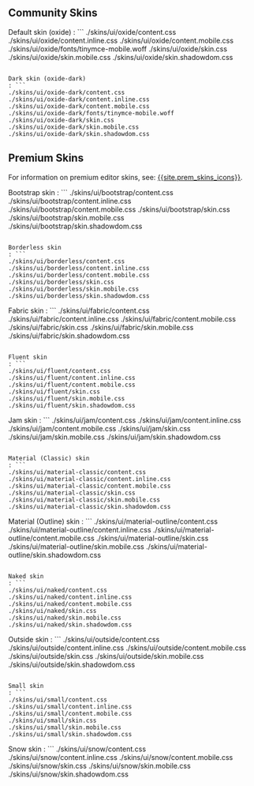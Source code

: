 ## Community Skins

Default skin (oxide)
: ```
./skins/ui/oxide/content.css
./skins/ui/oxide/content.inline.css
./skins/ui/oxide/content.mobile.css
./skins/ui/oxide/fonts/tinymce-mobile.woff
./skins/ui/oxide/skin.css
./skins/ui/oxide/skin.mobile.css
./skins/ui/oxide/skin.shadowdom.css
```

Dark skin (oxide-dark)
: ```
./skins/ui/oxide-dark/content.css
./skins/ui/oxide-dark/content.inline.css
./skins/ui/oxide-dark/content.mobile.css
./skins/ui/oxide-dark/fonts/tinymce-mobile.woff
./skins/ui/oxide-dark/skin.css
./skins/ui/oxide-dark/skin.mobile.css
./skins/ui/oxide-dark/skin.shadowdom.css
```

## Premium Skins

For information on premium editor skins, see: [{{site.prem_skins_icons}}]({{site.baseurl}}/interface/editor-appearance/premium-skins-and-icons/).

Bootstrap skin
: ```
./skins/ui/bootstrap/content.css
./skins/ui/bootstrap/content.inline.css
./skins/ui/bootstrap/content.mobile.css
./skins/ui/bootstrap/skin.css
./skins/ui/bootstrap/skin.mobile.css
./skins/ui/bootstrap/skin.shadowdom.css
```

Borderless skin
: ```
./skins/ui/borderless/content.css
./skins/ui/borderless/content.inline.css
./skins/ui/borderless/content.mobile.css
./skins/ui/borderless/skin.css
./skins/ui/borderless/skin.mobile.css
./skins/ui/borderless/skin.shadowdom.css
```

Fabric skin
: ```
./skins/ui/fabric/content.css
./skins/ui/fabric/content.inline.css
./skins/ui/fabric/content.mobile.css
./skins/ui/fabric/skin.css
./skins/ui/fabric/skin.mobile.css
./skins/ui/fabric/skin.shadowdom.css
```

Fluent skin
: ```
./skins/ui/fluent/content.css
./skins/ui/fluent/content.inline.css
./skins/ui/fluent/content.mobile.css
./skins/ui/fluent/skin.css
./skins/ui/fluent/skin.mobile.css
./skins/ui/fluent/skin.shadowdom.css
```

Jam skin
: ```
./skins/ui/jam/content.css
./skins/ui/jam/content.inline.css
./skins/ui/jam/content.mobile.css
./skins/ui/jam/skin.css
./skins/ui/jam/skin.mobile.css
./skins/ui/jam/skin.shadowdom.css
```

Material (Classic) skin
: ```
./skins/ui/material-classic/content.css
./skins/ui/material-classic/content.inline.css
./skins/ui/material-classic/content.mobile.css
./skins/ui/material-classic/skin.css
./skins/ui/material-classic/skin.mobile.css
./skins/ui/material-classic/skin.shadowdom.css
```

Material (Outline) skin
: ```
./skins/ui/material-outline/content.css
./skins/ui/material-outline/content.inline.css
./skins/ui/material-outline/content.mobile.css
./skins/ui/material-outline/skin.css
./skins/ui/material-outline/skin.mobile.css
./skins/ui/material-outline/skin.shadowdom.css
```

Naked skin
: ```
./skins/ui/naked/content.css
./skins/ui/naked/content.inline.css
./skins/ui/naked/content.mobile.css
./skins/ui/naked/skin.css
./skins/ui/naked/skin.mobile.css
./skins/ui/naked/skin.shadowdom.css
```

Outside skin
: ```
./skins/ui/outside/content.css
./skins/ui/outside/content.inline.css
./skins/ui/outside/content.mobile.css
./skins/ui/outside/skin.css
./skins/ui/outside/skin.mobile.css
./skins/ui/outside/skin.shadowdom.css
```

Small skin
: ```
./skins/ui/small/content.css
./skins/ui/small/content.inline.css
./skins/ui/small/content.mobile.css
./skins/ui/small/skin.css
./skins/ui/small/skin.mobile.css
./skins/ui/small/skin.shadowdom.css
```

Snow skin
: ```
./skins/ui/snow/content.css
./skins/ui/snow/content.inline.css
./skins/ui/snow/content.mobile.css
./skins/ui/snow/skin.css
./skins/ui/snow/skin.mobile.css
./skins/ui/snow/skin.shadowdom.css
```
